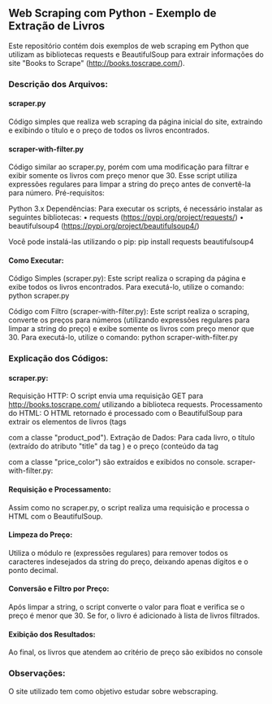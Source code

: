 ## Web Scraping com Python - Exemplo de Extração de Livros

Este repositório contém dois exemplos de web scraping em Python que utilizam as bibliotecas requests e BeautifulSoup para extrair informações do site "Books to Scrape" (http://books.toscrape.com/).

### Descrição dos Arquivos:

#### scraper.py
Código simples que realiza web scraping da página inicial do site, extraindo e exibindo o título e o preço de todos os livros encontrados.
#### scraper-with-filter.py
Código similar ao scraper.py, porém com uma modificação para filtrar e exibir somente os livros com preço menor que 30. Esse script utiliza expressões regulares para limpar a string do preço antes de convertê-la para número.
Pré-requisitos:

Python 3.x
Dependências: Para executar os scripts, é necessário instalar as seguintes bibliotecas: • requests (https://pypi.org/project/requests/) • beautifulsoup4 (https://pypi.org/project/beautifulsoup4/)

Você pode instalá-las utilizando o pip: pip install requests beautifulsoup4

#### Como Executar:

Código Simples (scraper.py): Este script realiza o scraping da página e exibe todos os livros encontrados. Para executá-lo, utilize o comando: python scraper.py

Código com Filtro (scraper-with-filter.py): Este script realiza o scraping, converte os preços para números (utilizando expressões regulares para limpar a string do preço) e exibe somente os livros com preço menor que 30. Para executá-lo, utilize o comando: python scraper-with-filter.py

### Explicação dos Códigos:

#### scraper.py:

Requisição HTTP:
O script envia uma requisição GET para http://books.toscrape.com/ utilizando a biblioteca requests.
Processamento do HTML:
O HTML retornado é processado com o BeautifulSoup para extrair os elementos de livros (tags <article> com a classe "product_pod").
Extração de Dados:
Para cada livro, o título (extraído do atributo "title" da tag <a>) e o preço (conteúdo da tag <p> com a classe "price_color") são extraídos e exibidos no console.
scraper-with-filter.py:

#### Requisição e Processamento:
Assim como no scraper.py, o script realiza uma requisição e processa o HTML com o BeautifulSoup.
#### Limpeza do Preço:
Utiliza o módulo re (expressões regulares) para remover todos os caracteres indesejados da string do preço, deixando apenas dígitos e o ponto decimal.
#### Conversão e Filtro por Preço:
Após limpar a string, o script converte o valor para float e verifica se o preço é menor que 30. Se for, o livro é adicionado à lista de livros filtrados.
#### Exibição dos Resultados:
Ao final, os livros que atendem ao critério de preço são exibidos no console
### Observações:
O site utilizado tem como objetivo estudar sobre webscraping.
